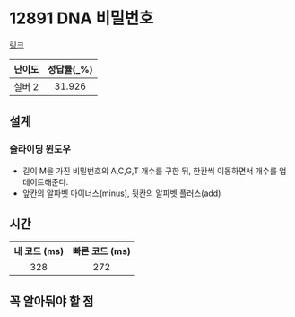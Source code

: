 # 12891 DNA 비밀번호

[링크](https://www.acmicpc.net/problem/12891)

| 난이도  | 정답률(\_%) |
|:----:|:--------:|
| 실버 2 |  31.926  |

## 설계

### 슬라이딩 윈도우
- 길이 M을 가진 비밀번호의 A,C,G,T 개수를 구한 뒤, 한칸씩 이동하면서 개수를 업데이트해준다.
- 앞칸의 알파벳 마이너스(minus), 뒷칸의 알파벳 플러스(add)

## 시간

| 내 코드 (ms) | 빠른 코드 (ms) |
|:---------:|:----------:|
|    328    |      272      |

## 꼭 알아둬야 할 점

